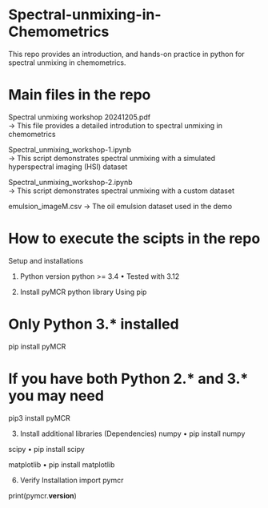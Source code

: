 # Spectral-unmixing-in-Chemometrics
This repo provides an introduction, and hands-on practice in python for spectral unmixing in chemometrics.

# Main files in the repo   
Spectral unmixing workshop 20241205.pdf  
-> This file provides a detailed introdution to spectral unmixing in chemometrics  

Spectral_unmixing_workshop-1.ipynb  
-> This script demonstrates spectral  unmixing with a simulated hyperspectral imaging (HSI) dataset  

Spectral_unmixing_workshop-2.ipynb  
-> This script demonstrates spectral unmixing with a custom dataset

emulsion_imageM.csv
-> The oil emulsion dataset used in the demo

# How to execute the scipts in the repo  
Setup and installations
1. Python version
python >= 3.4
• Tested with 3.12

2. Install pyMCR python library
Using pip
# Only Python 3.* installed
pip install pyMCR

# If you have both Python 2.* and 3.* you may need
pip3 install pyMCR

3. Install additional libraries (Dependencies)
numpy
• pip install numpy

scipy
• pip install scipy

matplotlib
• pip install matplotlib

6. Verify Installation
import pymcr

print(pymcr.__version__)

